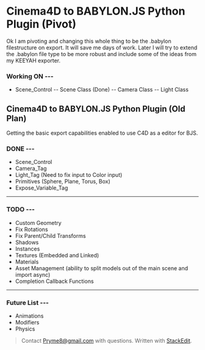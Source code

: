 # Cinema4D to BABYLON.JS Python Plugin (Pivot)
Ok I am pivoting and changing this whole thing to be the .babylon filestructure on export.  It will save me days of work.
Later I will try to extend the .babylon file type to be more robust and include some of the ideas from my KEEYAH exporter.
### Working ON ---
- Scene_Control
-- Scene Class (Done)
-- Camera Class
-- Light Class



## Cinema4D to BABYLON.JS Python Plugin (Old Plan)
Getting the basic export capabilities enabled to use C4D as a editor for BJS.
### DONE ---
- Scene_Control
- Camera_Tag
- Light_Tag (Need to fix input to Color input)
- Primitives (Sphere, Plane, Torus, Box)
- Expose_Variable_Tag
---
### TODO ---
- Custom Geometry
- Fix Rotations
- Fix Parent/Child Transforms
- Shadows
- Instances
- Textures (Embedded and Linked)
- Materials
- Asset Management (ability to split models out of the main scene and import async)
- Completion Callback Functions
- ---
### Future List ---
- Animations
- Modifiers
- Physics

> Contact Pryme8@gmail.com with questions.
> Written with [StackEdit](https://stackedit.io/).
